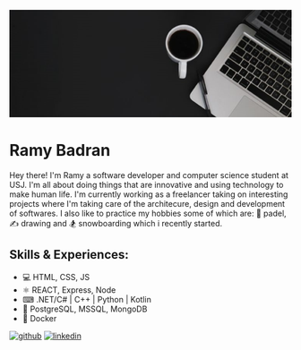 ![Design and Development](https://github.com/Lebowzz/Lebowzz/blob/main/banner.png)

# Ramy Badran
Hey there! I'm Ramy a software developer and computer science student at USJ. I'm all about doing things that are innovative and using technology to make human life. I'm currently working as a freelancer taking on interesting projects where I'm taking care of the architecure, design and development of softwares. I also like to practice my hobbies some of which are: 🎾 padel, ✍️ drawing and 🏂 snowboarding which i recently started.

## Skills & Experiences: 
* 💻 HTML, CSS, JS
* ⚛ REACT, Express, Node
* ⌨ .NET/C# | C++ | Python | Kotlin
* 💽 PostgreSQL, MSSQL, MongoDB
* 🐋 Docker


[<img src='https://cdn.jsdelivr.net/npm/simple-icons@3.0.1/icons/github.svg' alt='github' height='40'>](https://github.com/Lebowzz)  [<img src='https://cdn.jsdelivr.net/npm/simple-icons@3.0.1/icons/linkedin.svg' alt='linkedin' height='40'>](https://www.linkedin.com/in/ramy-badran/)  








<!--
**Lebowzz/Lebowzz** is a ✨ _special_ ✨ repository because its `README.md` (this file) appears on your GitHub profile.

Here are some ideas to get you started:

- 🔭 I’m currently working on ...
- 🌱 I’m currently learning ...
- 👯 I’m looking to collaborate on ...
- 🤔 I’m looking for help with ...
- 💬 Ask me about ...
- 📫 How to reach me: ...
- 😄 Pronouns: ...
- ⚡ Fun fact: ...
-->
